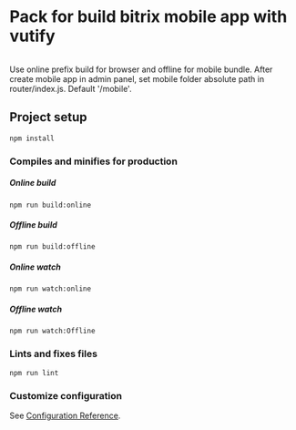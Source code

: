 # Pack for build bitrix mobile app with vutify
######
Use online prefix build for browser and offline for mobile bundle.
After create mobile app in admin panel, set mobile folder absolute path in router/index.js. Default '/mobile'. 

## Project setup
```
npm install
```
### Compiles and minifies for production
##### Online build
```
npm run build:online
```
##### Offline build
```
npm run build:offline
```
##### Online watch
```
npm run watch:online
```
##### Offline watch
```
npm run watch:Offline
```
### Lints and fixes files
```
npm run lint
```

### Customize configuration
See [Configuration Reference](https://cli.vuejs.org/config/).

